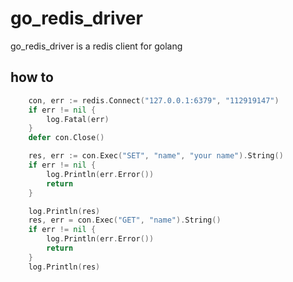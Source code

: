 # go_redis_driver
go_redis_driver is a redis client for golang

## how to 

```go
	con, err := redis.Connect("127.0.0.1:6379", "112919147")
	if err != nil {
		log.Fatal(err)
	}
	defer con.Close()

	res, err := con.Exec("SET", "name", "your name").String()
	if err != nil {
		log.Println(err.Error())
		return
	}

	log.Println(res)
	res, err = con.Exec("GET", "name").String()
	if err != nil {
		log.Println(err.Error())
		return
	}
	log.Println(res)
```